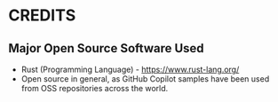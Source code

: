# CREDITS

## Major Open Source Software Used

- Rust (Programming Language) - https://www.rust-lang.org/
- Open source in general, as GitHub Copilot samples have been used from OSS repositories across the world.
